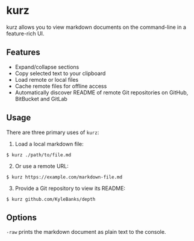 # kurz

kurz allows you to view markdown documents on the command-line in a feature-rich UI. 

## Features

- Expand/collapse sections
- Copy selected text to your clipboard
- Load remote or local files
- Cache remote files for offline access
- Automatically discover README of remote Git repositories on GitHub, BitBucket and GitLab

## Usage

There are three primary uses of `kurz`:


1. Load a local markdown file: 

```
$ kurz ./path/to/file.md
```

2. Or use a remote URL:

```
$ kurz https://example.com/markdown-file.md
```

3. Provide a Git repository to view its README:

```
$ kurz github.com/KyleBanks/depth
```

## Options

`-raw` prints the markdown document as plain text to the console.
